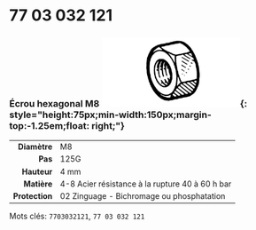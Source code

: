 # 77 03 032 121

### Écrou hexagonal M8 ![](../assets/images/parts/hex_bolt.png){: style="height:75px;min-width:150px;margin-top:-1.25em;float: right;"}

|   |   |
|---:|---|
**Diamètre** | M8
**Pas** |125G
**Hauteur** |4 mm
**Matière** | 4-8 Acier résistance à la rupture 40 à 60 h bar
**Protection** | 02 Zinguage - Bichromage ou phosphatation

Mots clés: `7703032121`, `77 03 032 121`
